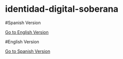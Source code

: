 # identidad-digital-soberana

#Spanish Version

[Go to English Version](#english-version)




#English Version

[Go to Spanish Version](#spanish-version)


